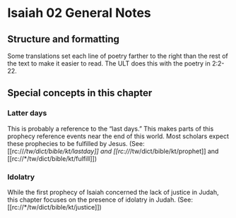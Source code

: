 # Isaiah 02 General Notes
## Structure and formatting

Some translations set each line of poetry farther to the right than the rest of the text to make it easier to read. The ULT does this with the poetry in 2:2-22.

## Special concepts in this chapter

### Latter days
This is probably a reference to the “last days.” This makes parts of this prophecy reference events near the end of this world. Most scholars expect these prophecies to be fulfilled by Jesus. (See: [[rc://*/tw/dict/bible/kt/lastday]] and [[rc://*/tw/dict/bible/kt/prophet]] and [[rc://*/tw/dict/bible/kt/fulfill]])

### Idolatry
While the first prophecy of Isaiah concerned the lack of justice in Judah, this chapter focuses on the presence of idolatry in Judah. (See: [[rc://*/tw/dict/bible/kt/justice]])